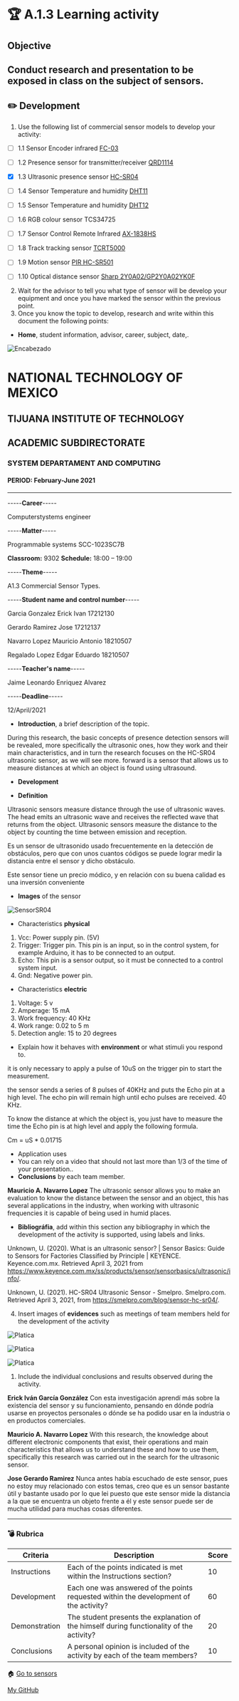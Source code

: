 # :trophy: A.1.3 Learning activity 
## Objective

Conduct research and presentation to be exposed in class on the subject of sensors.
---
## :pencil2: Development

1. Use the following list of commercial sensor models to develop your activity:
- [ ] 1.1 Sensor Encoder infrared [FC-03](https://articulo.mercadolibre.com.mx/MLM-667245832-sensor-velocity-encoder-infrared-eyed-lm393-encoder-1-pz-_JM?quantity=1#position=1&type=item&tracking_id=d291ac0d-e965-42ec-8f24-9c21dba0524e)

- [ ] 1.2 Presence sensor for transmitter/receiver [QRD1114](https://w.mercadolibre.com.mx/MLM-761860464-2-pzas-qrd1114-sensor-infrared-reflective-tracker-_JM?quantity=1#position=3&type=item&tracking_id=a56bb0cb-d5dc-4f43-84cd-9e46feaa1cc6)

- [x] 1.3 Ultrasonic presence sensor [HC-SR04](https://articulo.mercadolibre.com.mx/MLM-780669402-sensor-ultrasonic-hc-sr04-sensor-distancing-_JM?quantity=1#position=1&type=item&_idtracking=aa4551b9-6b85-4a0d-b119-00b31360c7a4)

- [ ] 1.4 Sensor Temperature and humidity [DHT11](https://articulo.mercadolibre.com.mx/MLM-664315278-sensor-de-temperatura-y-humedad-dht11-cjumpers-arduino-pic-_JM?quantity=1#position=1&type=item&tracking_id=e28e7442-6ce8-420b-99e1-99b2efd2d51f)

- [ ] 1.5 Sensor Temperature and humidity [DHT12](https://articulo.mercadolibre.com.mx/ML-761350149-sensor-de-temperatura-y-humedad-dht22-arduino-_JM?quantity=1#position=1&type=item&tracking_id=509ff3d0-c091-4fbc-8ff5-63ff0c0adaec)

- [ ] 1.6 RGB colour sensor TCS34725

- [ ] 1.7 Sensor Control Remote Infrared [AX-1838HS](https://w.mercadolibre.com.mx/MLM-665821120-module-sensor-recognition-color-rgb-tcs34725arduino-_JM?quantity=1#position=1&type=item&tracking_id=fd55dc31-3426-49ad-999f-ef5cf0a70bf0)

- [ ] 1.8 Track tracking sensor [TCRT5000](https://articulo.mercadolibre.com.mx/MLM-602097604-modulo-tcrt5000-sensor-optico-reflective-arduino-pic-_JM?quantity=1#position=1&type=item&_idtracking=6e9e4318-5969-4b28-a765-17a08bd5dc3f)

- [ ] 1.9 Motion sensor [PIR HC-SR501](https://w.mercadolibre.com.mx/MLM-603369291-sensor-motion-motion-pir-hc-sr501-arduino-pic-_JM?quantity=1#position=1&type=item&tracking_id=59121a6f-e868-4aa0-ae14-430f1cfd2158)

- [ ] 1.10 Optical distance sensor [Sharp 2Y0A02/GP2Y0A02YK0F](https:///articulo.mercadolibre.com.mx/MLM-554899938-sensor-infrared-eyed-sharp-gp2y0a02yk-2y0a02-20-150cm-_JM?quantity=1#position=1&type=item&_tracking=155e5495-de69-4b76-a797-826cda4686c2)

2. Wait for the advisor to tell you what type of sensor will be develop your equipment and once you have marked the sensor within the previous point.
3. Once you know the topic to develop, research and write within this document the following points:

- **Home**, student information, advisor, career, subject, date,.


![Encabezado](../A1.3_Tipos_Sensores_Comerciales/Encabezado.png)

# NATIONAL TECHNOLOGY OF MEXICO
## TIJUANA INSTITUTE OF TECHNOLOGY
## ACADEMIC SUBDIRECTORATE
### SYSTEM DEPARTAMENT AND COMPUTING
#### **PERIOD:** February-June 2021
 
---
-----**Career**-----

Computerstystems engineer
 
-----**Matter**-----

Programmable systems
SCC-1023SC7B

**Classroom:** 9302               	**Schedule:** 18:00 – 19:00
 
-----**Theme**-----

A1.3 Commercial Sensor Types.

-----**Student name and control number**-----

Garcia Gonzalez Erick Ivan 		17212130

Gerardo Ramirez Jose 		17212137

Navarro Lopez Mauricio Antonio 	18210507

Regalado Lopez Edgar Eduardo	  18210507


-----**Teacher's name**-----

Jaime Leonardo Enriquez Alvarez

 -----**Deadline**-----

12/April/2021

- **Introduction**, a brief description of the topic.

During this research, the basic concepts of presence detection sensors will be revealed, more specifically the ultrasonic ones, how they work and their main characteristics, and in turn the research focuses on the HC-SR04 ultrasonic sensor, as we will see more. forward is a sensor that allows us to measure distances at which an object is found using ultrasound.

- **Development**

- **Definition**

Ultrasonic sensors measure distance through the use of ultrasonic waves. The head emits an ultrasonic wave and receives the reflected wave that returns from the object. Ultrasonic sensors measure the distance to the object by counting the time between emission and reception.

Es un sensor de ultrasonido usado frecuentemente en la detección de obstáculos, pero que con unos cuantos códigos se puede lograr medir la distancia entre el sensor y dicho obstáculo.

Este sensor tiene un precio módico, y en relación con su buena calidad es una inversión conveniente

- **Images** of the sensor


![SensorSR04](../A1.3_Tipos_Sensores_Comerciales/i1.PNG)

- Characteristics **physical**

1. Vcc: Power supply pin. (5V)
2. Trigger: Trigger pin. This pin is an input, so in the control system, for example Arduino, it has to be connected to an output.
3. Echo: This pin is a sensor output, so it must be connected to a control system input.
4. Gnd: Negative power pin.

- Characteristics **electric**

1. Voltage: 5 v
2. Amperage: 15 mA
3. Work frequency: 40 KHz
4. Work range: 0.02 to 5 m
5. Detection angle: 15 to 20 degrees


- Explain how it behaves with **environment** or what stimuli you respond to.

it is only necessary to apply a pulse
of 10uS on the trigger pin to start the measurement.

the sensor sends a series of 8 pulses of 40KHz and puts the Echo pin
at a high level.
The echo pin will remain high until echo pulses are received.
40 KHz.

To know the distance at which the object is, you just have to measure the
time the Echo pin is at high level and apply the following formula.

Cm = uS * 0.01715

- Application uses
- You can rely on a video that should not last more than 1/3 of the time of your presentation..
- **Conclusions** by each team member.

**Mauricio A. Navarro Lopez**
The ultrasonic sensor allows you to make an evaluation to know the distance between the sensor and an object, this has several applications in the industry, when working with ultrasonic frequencies it is capable of being used in humid places.

- **Bibliográfia**, add within this section any bibliography in which the development of the activity is supported, using labels and links.

Unknown, U. (2020). What is an ultrasonic sensor? | Sensor Basics: Guide to Sensors for Factories Classified by Principle | KEYENCE. Keyence.com.mx. Retrieved April 3, 2021 from https://www.keyence.com.mx/ss/products/sensor/sensorbasics/ultrasonic/info/.

Unknown, U. (2021). HC-SR04 Ultrasonic Sensor - Smelpro. Smelpro.com. Retrieved April 3, 2021, from https://smelpro.com/blog/sensor-hc-sr04/.




4. Insert images of **evidences** such as meetings of team members held for the development of the activity

![Platica](../A1.3_Tipos_Sensores_Comerciales/i2.png)

![Platica](../A1.3_Tipos_Sensores_Comerciales/i3.png)

![Platica](../A1.3_Tipos_Sensores_Comerciales/i4.png)



1. Include the individual conclusions and results observed during the activity.

**Erick Iván García González**
Con esta investigación aprendí más sobre la existencia del sensor y su funcionamiento, pensando en dónde podría usarse en proyectos personales o dónde se ha podido usar en la industria o en productos comerciales.

**Mauricio A. Navarro Lopez**
With this research, the knowledge about different electronic components that exist, their operations and main characteristics that allows us to understand these and how to use them, specifically this research was carried out in the search for the ultrasonic sensor.

**Jose Gerardo Ramirez** 
Nunca antes había escuchado de este sensor, pues no estoy muy relacionado con estos temas, creo que es un sensor bastante útil y bastante usado por lo que lei puesto que este sensor mide la distancia a la que se encuentra un objeto frente a él y este sensor puede ser de mucha utilidad para muchas cosas diferentes.

---
### :bomb: Rubrica

| Criteria | Description | Score |
| ------------- | --------| ------- |
| Instructions | Each of the points indicated is met within the Instructions section? | 10 |
| Development | Each one was answered of the points requested within the development of the activity? | 60 |
| Demonstration | The student presents the explanation of the himself during functionality of the activity? | 20 |
| Conclusions | A personal opinion is included of the activity by each of the team members? | 10 |


:house: [Go to sensors](../docs/D1.0_Sensores.md)

[My GitHub](https://github.com/Josejgr27/Sistemas_Programables)
